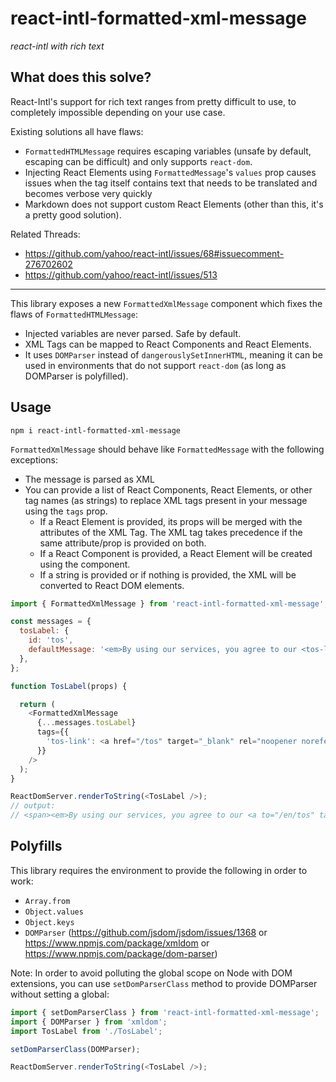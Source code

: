 # react-intl-formatted-xml-message

*react-intl with rich text*

## What does this solve?

React-Intl's support for rich text ranges from pretty difficult to use, to completely impossible depending on your use case.

Existing solutions all have flaws:
- `FormattedHTMLMessage` requires escaping variables (unsafe by default, escaping can be difficult) and only supports `react-dom`.
- Injecting React Elements using `FormattedMessage`'s `values` prop causes issues when the tag itself contains text that needs to be translated and becomes verbose very quickly
- Markdown does not support custom React Elements (other than this, it's a pretty good solution).

Related Threads:
- https://github.com/yahoo/react-intl/issues/68#issuecomment-276702602
- https://github.com/yahoo/react-intl/issues/513

---

This library exposes a new `FormattedXmlMessage` component which fixes the flaws of `FormattedHTMLMessage`:
- Injected variables are never parsed. Safe by default.
- XML Tags can be mapped to React Components and React Elements.
- It uses `DOMParser` instead of `dangerouslySetInnerHTML`, meaning it can be used in environments that do not support `react-dom` (as long as DOMParser is polyfilled).

## Usage

`npm i react-intl-formatted-xml-message`

`FormattedXmlMessage` should behave like `FormattedMessage` with the following exceptions:
- The message is parsed as XML
- You can provide a list of React Components, React Elements, or other tag names (as strings) to replace XML tags present in your message using the `tags` prop.
  - If a React Element is provided, its props will be merged with the attributes of the XML Tag. The XML tag takes precedence if the same attribute/prop is provided on both.
  - If a React Component is provided, a React Element will be created using the component.
  - If a string is provided or if nothing is provided, the XML will be converted to React DOM elements.

```javascript
import { FormattedXmlMessage } from 'react-intl-formatted-xml-message';

const messages = {
  tosLabel: {
    id: 'tos',
    defaultMessage: '<em>By using our services, you agree to our <tos-link to="/en/tos">Terms Of Service</tos-link></em>'
  },
};

function TosLabel(props) {

  return (
    <FormattedXmlMessage
      {...messages.tosLabel}
      tags={{
        'tos-link': <a href="/tos" target="_blank" rel="noopener noreferrer" />,
      }}
    />
  );
}

ReactDomServer.renderToString(<TosLabel />);
// output:
// <span><em>By using our services, you agree to our <a to="/en/tos" target="_blank" rel="noopener noreferrer">Terms Of Service</a></em></span>
```

## Polyfills

This library requires the environment to provide the following in order to work:

- `Array.from`
- `Object.values`
- `Object.keys`
- `DOMParser` (https://github.com/jsdom/jsdom/issues/1368 or https://www.npmjs.com/package/xmldom or https://www.npmjs.com/package/dom-parser)

Note: In order to avoid polluting the global scope on Node with DOM extensions, you can use `setDomParserClass` method to provide DOMParser without setting a global:

```javascript
import { setDomParserClass } from 'react-intl-formatted-xml-message';
import { DOMParser } from 'xmldom';
import TosLabel from './TosLabel';

setDomParserClass(DOMParser);

ReactDomServer.renderToString(<TosLabel />);
```
